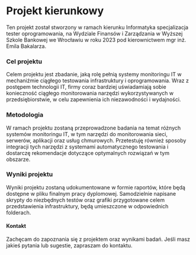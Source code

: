 # Projekt kierunkowy

Ten projekt został stworzony w ramach kierunku Informatyka specjalizacja tester oprogramowania, na Wydziale Finansów i Zarządzania w Wyższej Szkole Bankowej we Wrocławiu w roku 2023 pod kierownictwem mgr inż. Emila Bakalarza.

### Cel projektu

Celem projektu jest zbadanie, jaką rolę pełnią systemy monitoringu IT w mechaniźmie ciągłego testowania infrastruktury i oprogramowania. Wraz z postępem technologii IT, firmy coraz bardziej uświadamiają sobie konieczność ciągłego monitorowania narzędzi wykorzystywanych w przedsiębiorstwie, w celu zapewnienia ich niezawodności i wydajności.

### Metodologia

W ramach projektu zostaną przeprowadzone badania na temat różnych systemów monitoringu IT, w tym narzędzi do monitorowania sieci, serwerów, aplikacji oraz usług chmurowych. Przetestuję również sposoby integracji tych narzędzi z systemami automatycznego testowania i dostarczę rekomendacje dotyczące optymalnych rozwiązań w tym obszarze.

### Wyniki projektu

Wyniki projektu zostaną udokumentowane w formie raportów, które będą dostępne w pliku finalnym pracy dyplomowej. Samodzielnie napisane skrypty do niezbędnych testów oraz grafiki przygotowane celem przedstawienia infrastruktury, będą umieszczone w odpowiednich folderach.

#### Kontakt

Zachęcam do zapoznania się z projektem oraz wynikami badań. Jeśli masz jakieś pytania lub sugestie, zapraszam do kontaktu.
